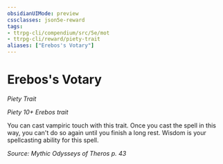 ```yaml
---
obsidianUIMode: preview
cssclasses: json5e-reward
tags:
- ttrpg-cli/compendium/src/5e/mot
- ttrpg-cli/reward/piety-trait
aliases: ["Erebos's Votary"]
---
```

# Erebos's Votary
*Piety Trait*  

*Piety 10+ Erebos trait*

You can cast vampiric touch with this trait. Once you cast the spell in this way, you can't do so again until you finish a long rest. Wisdom is your spellcasting ability for this spell.

*Source: Mythic Odysseys of Theros p. 43*
